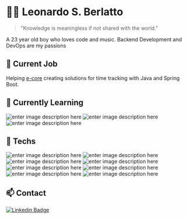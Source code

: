 # :mage_man: Leonardo S. Berlatto
> "Knowledge is meaningless if not shared with the world."
>
A 23 year old boy who loves code and music.
Backend Development and DevOps are my passions

## 📍 Current Job 
Helping [e-core](https://www.e-core.com/na-en/) creating solutions for time tracking with Java and Spring Boot.

## 🌱 Currently Learning
![enter image description here](https://img.shields.io/badge/Kotlin%20-563dac.svg?&style=for-the-badge&logo=Kotlin&logoColor=white)
![enter image description here](https://img.shields.io/badge/-Go-00aed8.svg?&style=for-the-badge&logo=Go&logoColor=white)
![enter image description here](https://img.shields.io/badge/-Kubernetes-326ee5?style=for-the-badge&logo=Kubernetes&logoColor=white)


## 🔭 Techs 
![enter image description here](https://img.shields.io/badge/-Java-f1941c?style=for-the-badge&logo=Java&logoColor=white)
![enter image description here](https://img.shields.io/badge/-Spring-6DB33F?style=for-the-badge&logo=Spring&logoColor=white)
![enter image description here](https://img.shields.io/badge/-Python-3776ab?style=for-the-badge&logo=Python&logoColor=white)
![enter image description here](https://img.shields.io/badge/-Javascript-F7DF1E?style=for-the-badge&logo=JavaScript&logoColor=black)
![enter image description here](https://img.shields.io/badge/-React-61DAFB?style=for-the-badge&logo=React&logoColor=white) 
![enter image description here](https://img.shields.io/badge/-Angular-DD0031?style=for-the-badge&logo=Angular&logoColor=white)
![enter image description here](https://img.shields.io/badge/-NodeJS-339933?style=for-the-badge&logo=Node.JS&logoColor=white)
![enter image description here](https://img.shields.io/badge/-Docker-2496ed?style=for-the-badge&logo=Docker&logoColor=white)

## 📫 Contact
[![Linkedin Badge](https://img.shields.io/badge/-LinkedIn-blue?style=for-the-badge&logo=Linkedin&logoColor=white&link=https://www.linkedin.com/public-profile/in/leonardo-berlatto-b1a654159)](https://www.linkedin.com/public-profile/in/leonardo-berlatto-b1a654159)

